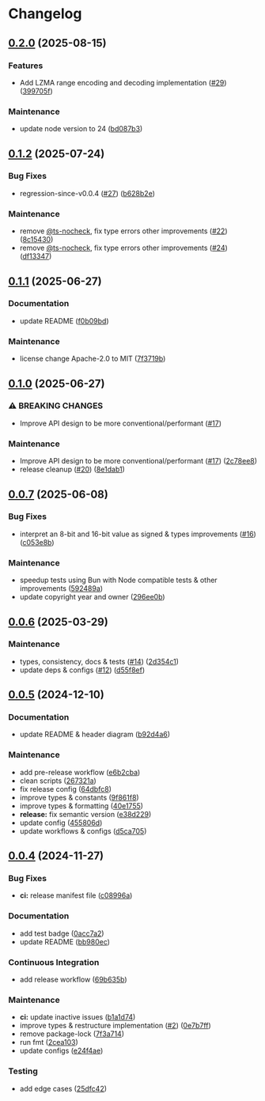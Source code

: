# Changelog

## [0.2.0](https://github.com/xseman/lzma1/compare/v0.1.2...v0.2.0) (2025-08-15)


### Features

* Add LZMA range encoding and decoding implementation ([#29](https://github.com/xseman/lzma1/issues/29)) ([399705f](https://github.com/xseman/lzma1/commit/399705f77359472a4b2f6cf5935cb63b34f287f5))


### Maintenance

* update node version to 24 ([bd087b3](https://github.com/xseman/lzma1/commit/bd087b33cf22da1c6167d3a6750dba3fcc30ab86))

## [0.1.2](https://github.com/xseman/lzma1/compare/v0.1.1...v0.1.2) (2025-07-24)


### Bug Fixes

* regression-since-v0.0.4 ([#27](https://github.com/xseman/lzma1/issues/27)) ([b628b2e](https://github.com/xseman/lzma1/commit/b628b2e70875138b0b3f4212cf82a42f6929308b))


### Maintenance

* remove [@ts-nocheck](https://github.com/ts-nocheck), fix type errors other improvements ([#22](https://github.com/xseman/lzma1/issues/22)) ([8c15430](https://github.com/xseman/lzma1/commit/8c15430878b65a41531c74f1f592f7212aa210a1))
* remove [@ts-nocheck](https://github.com/ts-nocheck), fix type errors other improvements ([#24](https://github.com/xseman/lzma1/issues/24)) ([df13347](https://github.com/xseman/lzma1/commit/df133470620978ee794f3df1fc0afa664d225182))

## [0.1.1](https://github.com/xseman/lzma1/compare/v0.1.0...v0.1.1) (2025-06-27)


### Documentation

* update README ([f0b09bd](https://github.com/xseman/lzma1/commit/f0b09bdaf2675831d51e181c3952c9ce68b3e3da))


### Maintenance

* license change Apache-2.0 to MIT ([7f3719b](https://github.com/xseman/lzma1/commit/7f3719b768d8a11343b06736ebf27349481b4c11))

## [0.1.0](https://github.com/xseman/lzma1/compare/v0.0.7...v0.1.0) (2025-06-27)


### ⚠ BREAKING CHANGES

* Improve API design to be more conventional/performant ([#17](https://github.com/xseman/lzma1/issues/17))

### Maintenance

* Improve API design to be more conventional/performant ([#17](https://github.com/xseman/lzma1/issues/17)) ([2c78ee8](https://github.com/xseman/lzma1/commit/2c78ee84834d0b8418210246dec6c3d4a60cfc75))
* release cleanup ([#20](https://github.com/xseman/lzma1/issues/20)) ([8e1dab1](https://github.com/xseman/lzma1/commit/8e1dab14ee84eec7b975f621caf26b6a7b47d9e7))

## [0.0.7](https://github.com/xseman/lzma1/compare/v0.0.6...v0.0.7) (2025-06-08)


### Bug Fixes

* interpret an 8-bit and 16-bit value as signed & types improvements ([#16](https://github.com/xseman/lzma1/issues/16)) ([c053e8b](https://github.com/xseman/lzma1/commit/c053e8b541e9d07bc82542750ee236d04394e3ef))


### Maintenance

* speedup tests using Bun with Node compatible tests & other improvements ([592489a](https://github.com/xseman/lzma1/commit/592489aab23007d517aed20ce6ce4385abe03901))
* update copyright year and owner ([296ee0b](https://github.com/xseman/lzma1/commit/296ee0bbf991feac453d4e108b2a9f8b90ea7179))

## [0.0.6](https://github.com/xseman/lzma1/compare/v0.0.5...v0.0.6) (2025-03-29)


### Maintenance

* types, consistency, docs & tests ([#14](https://github.com/xseman/lzma1/issues/14)) ([2d354c1](https://github.com/xseman/lzma1/commit/2d354c1f85f29637258b801845678b4f3264fded))
* update deps & configs ([#12](https://github.com/xseman/lzma1/issues/12)) ([d55f8ef](https://github.com/xseman/lzma1/commit/d55f8ef47dbe5f4656a7dde6300fb32b151938e2))

## [0.0.5](https://github.com/xseman/lzma1/compare/v0.0.4...v0.0.5) (2024-12-10)


### Documentation

* update README & header diagram ([b92d4a6](https://github.com/xseman/lzma1/commit/b92d4a61dbe218cb2b850dafb6cba0beb3d4777f))


### Maintenance

* add pre-release workflow ([e6b2cba](https://github.com/xseman/lzma1/commit/e6b2cba3318134beebd3f68b8312f50bce083ce2))
* clean scripts ([267321a](https://github.com/xseman/lzma1/commit/267321a4148f7f6f57a26a8b45efcaa89861da3d))
* fix release config ([64dbfc8](https://github.com/xseman/lzma1/commit/64dbfc8e103594d9cd17b3f7c163e0ce405388bd))
* improve types & constants ([9f861f8](https://github.com/xseman/lzma1/commit/9f861f85ba88ba709207c98626271456d185da7c))
* improve types & formatting ([40e1755](https://github.com/xseman/lzma1/commit/40e1755ad77fbeb4cf23dc2e4c8db860c632a6ea))
* **release:** fix semantic version ([e38d229](https://github.com/xseman/lzma1/commit/e38d229e6a83a126a9cc1ed25df66e0bf6673bd5))
* update config ([455806d](https://github.com/xseman/lzma1/commit/455806df3fc19756adc23201b8fe31fe39df14c9))
* update workflows & configs ([d5ca705](https://github.com/xseman/lzma1/commit/d5ca705948d51091c130b203df7bb9a8382305ec))

## [0.0.4](https://github.com/xseman/lzma1/compare/v0.0.3...v0.0.4) (2024-11-27)


### Bug Fixes

* **ci:** release manifest file ([c08996a](https://github.com/xseman/lzma1/commit/c08996add442d4d33cc8c40d59f39d9c78ebbdb2))


### Documentation

* add test badge ([0acc7a2](https://github.com/xseman/lzma1/commit/0acc7a22ab2f47828c070178dd31383126796754))
* update README ([bb980ec](https://github.com/xseman/lzma1/commit/bb980ec475ad3bc816fa9b060eb93328942825d2))


### Continuous Integration

* add release workflow ([69b635b](https://github.com/xseman/lzma1/commit/69b635bb3f3889cd7cb9bdbf53af4db514679a7e))


### Maintenance

* **ci:** update inactive issues ([b1a1d74](https://github.com/xseman/lzma1/commit/b1a1d748800a5f7fa9673d0272fb1d899ce7fd75))
* improve types & restructure implementation ([#2](https://github.com/xseman/lzma1/issues/2)) ([0e7b7ff](https://github.com/xseman/lzma1/commit/0e7b7ff90b29d2e5fc1d490998058f6a920560a1))
* remove package-lock ([7f3a714](https://github.com/xseman/lzma1/commit/7f3a714bbc5c533423b3b0eb8da12231eacbf09a))
* run fmt ([2cea103](https://github.com/xseman/lzma1/commit/2cea103d6f4fd8b27b6c37be5fda208cd092f701))
* update configs ([e24f4ae](https://github.com/xseman/lzma1/commit/e24f4ae216d571472dc2321a86cb039319384d09))


### Testing

* add edge cases ([25dfc42](https://github.com/xseman/lzma1/commit/25dfc422676f50c45b09dde47a796064f1123cf6))

